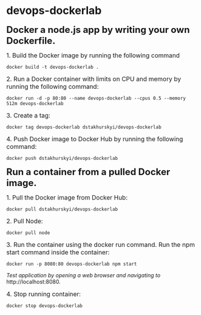 # devops-dockerlab
<font size = "5"> <b> Docker a node.js app by writing your own Dockerfile. </b> </font>

<font size = "3"> 1. Build the Docker image by running the following command  </font>
```
docker build -t devops-dockerlab .
```
<font size = "3"> 2. Run a Docker container with limits on CPU and memory by running the following command:  </font>
```
docker run -d -p 80:80 --name devops-dockerlab --cpus 0.5 --memory 512m devops-dockerlab
```
<font size = "3"> 3. Create a tag:  </font>
```
docker tag devops-dockerlab dstakhurskyi/devops-dockerlab
```
<font size = "3"> 4. Push Docker image to Docker Hub by running the following command:  </font>
```
docker push dstakhurskyi/devops-dockerlab
```

<font size = "5"> <b> Run a container from a pulled Docker image. </b> </font>

<font size = "3"> 1. Pull the Docker image from Docker Hub: </font>
```
docker pull dstakhurskyi/devops-dockerlab
```
<font size = "3"> 2. Pull Node: </font>
```
docker pull node
```
<font size = "3"> 3. Run the container using the docker run command. Run the npm start command inside the container: </font>
 ```
docker run -p 8080:80 devops-dockerlab npm start
```
<i>Test application by opening a web browser and navigating to</i> http://localhost:8080.
 
<font size = "3"> 4. Stop running container: </font>
```
docker stop devops-dockerlab
```
